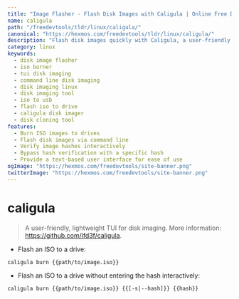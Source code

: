 ```yaml
---
title: "Image Flasher - Flash Disk Images with Caligula | Online Free DevTools by Hexmos"
name: caligula
path: "/freedevtools/tldr/linux/caligula/"
canonical: "https://hexmos.com/freedevtools/tldr/linux/caligula/"
description: "Flash disk images quickly with Caligula, a user-friendly TUI disk imager. Burn ISOs and manage hashes effortlessly. Free online tool, no registration required."
category: linux
keywords:
  - disk image flasher
  - iso burner
  - tui disk imaging
  - command line disk imaging
  - disk imaging linux
  - disk imaging tool
  - iso to usb
  - flash iso to drive
  - caligula disk imager
  - disk cloning tool
features:
  - Burn ISO images to drives
  - Flash disk images via command line
  - Verify image hashes interactively
  - Bypass hash verification with a specific hash
  - Provide a text-based user interface for ease of use
ogImage: "https://hexmos.com/freedevtools/site-banner.png"
twitterImage: "https://hexmos.com/freedevtools/site-banner.png"
---
```


# caligula

> A user-friendly, lightweight TUI for disk imaging.
> More information: <https://github.com/ifd3f/caligula>.

- Flash an ISO to a drive:

`caligula burn {{path/to/image.iso}}`

- Flash an ISO to a drive without entering the hash interactively:

`caligula burn {{path/to/image.iso}} {{[-s|--hash]}} {{hash}}`
